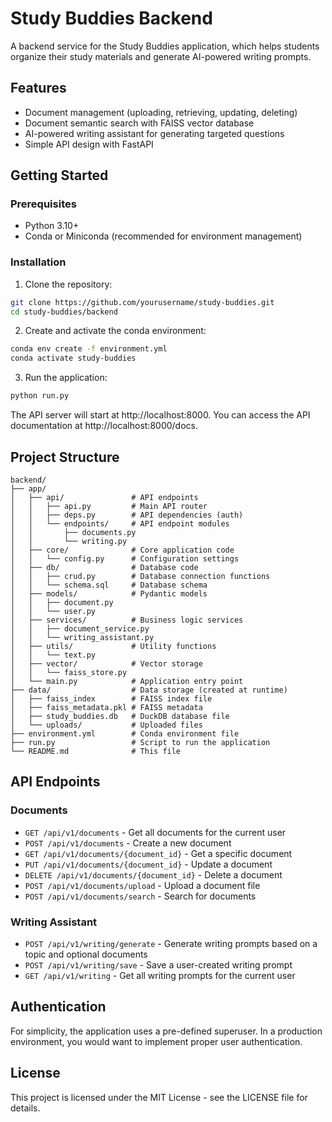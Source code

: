 # Study Buddies Backend

A backend service for the Study Buddies application, which helps students organize their study materials and generate AI-powered writing prompts.

## Features

- Document management (uploading, retrieving, updating, deleting)
- Document semantic search with FAISS vector database
- AI-powered writing assistant for generating targeted questions
- Simple API design with FastAPI

## Getting Started

### Prerequisites

- Python 3.10+
- Conda or Miniconda (recommended for environment management)

### Installation

1. Clone the repository:

```bash
git clone https://github.com/yourusername/study-buddies.git
cd study-buddies/backend
```

2. Create and activate the conda environment:

```bash
conda env create -f environment.yml
conda activate study-buddies
```

3. Run the application:

```bash
python run.py
```

The API server will start at http://localhost:8000. You can access the API documentation at http://localhost:8000/docs.

## Project Structure

```
backend/
├── app/
│   ├── api/               # API endpoints
│   │   ├── api.py         # Main API router
│   │   ├── deps.py        # API dependencies (auth)
│   │   └── endpoints/     # API endpoint modules
│   │       ├── documents.py
│   │       └── writing.py
│   ├── core/              # Core application code
│   │   └── config.py      # Configuration settings
│   ├── db/                # Database code
│   │   ├── crud.py        # Database connection functions
│   │   └── schema.sql     # Database schema
│   ├── models/            # Pydantic models
│   │   ├── document.py
│   │   └── user.py
│   ├── services/          # Business logic services
│   │   ├── document_service.py
│   │   └── writing_assistant.py
│   ├── utils/             # Utility functions
│   │   └── text.py
│   ├── vector/            # Vector storage
│   │   └── faiss_store.py
│   └── main.py            # Application entry point
├── data/                  # Data storage (created at runtime)
│   ├── faiss_index        # FAISS index file
│   ├── faiss_metadata.pkl # FAISS metadata
│   ├── study_buddies.db   # DuckDB database file
│   └── uploads/           # Uploaded files
├── environment.yml        # Conda environment file
├── run.py                 # Script to run the application
└── README.md              # This file
```

## API Endpoints

### Documents

- `GET /api/v1/documents` - Get all documents for the current user
- `POST /api/v1/documents` - Create a new document
- `GET /api/v1/documents/{document_id}` - Get a specific document
- `PUT /api/v1/documents/{document_id}` - Update a document
- `DELETE /api/v1/documents/{document_id}` - Delete a document
- `POST /api/v1/documents/upload` - Upload a document file
- `POST /api/v1/documents/search` - Search for documents

### Writing Assistant

- `POST /api/v1/writing/generate` - Generate writing prompts based on a topic and optional documents
- `POST /api/v1/writing/save` - Save a user-created writing prompt
- `GET /api/v1/writing` - Get all writing prompts for the current user

## Authentication

For simplicity, the application uses a pre-defined superuser. In a production environment, you would want to implement proper user authentication.

## License

This project is licensed under the MIT License - see the LICENSE file for details.
